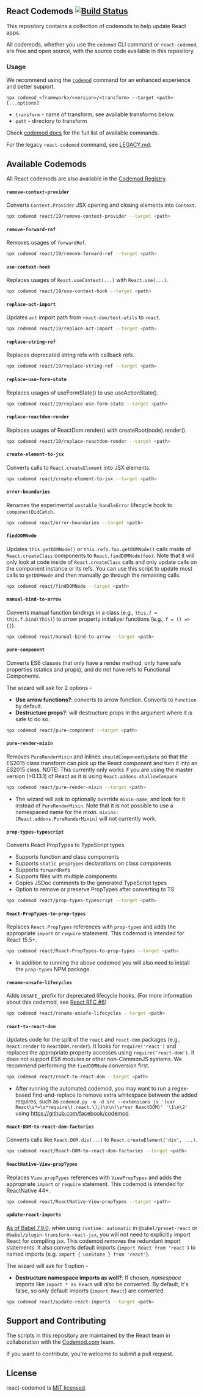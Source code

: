 ## React Codemods [![Build Status](https://travis-ci.org/reactjs/react-codemod.svg)](https://travis-ci.org/reactjs/react-codemod)

This repository contains a collection of codemods to help update React apps.

All codemods, whether you use the `codemod` CLI command or `react-codemod`, are free and open source, with the source code available in this repository.

### Usage

We recommend using the [`codemod`](https://go.codemod.com/github) command for an enhanced experience and better support.

`npx codemod <framework>/<version>/<transform> --target <path> [...options]`
* `transform` - name of transform, see available transforms below.
* `path` - directory to transform

Check [codemod docs](https://go.codemod.com/cli-docs) for the full list of available commands.

For the legacy `react-codemod` command, see [LEGACY.md](https://github.com/reactjs/react-codemod/blob/master/LEGACY.md).

## Available Codemods

All React codemods are also available in the [Codemod Registry](https://go.codemod.com/react-codemods).

#### `remove-context-provider`

Converts `Context.Provider` JSX opening and closing elements into `Context`.

```sh
npx codemod react/19/remove-context-provider --target <path>
```

#### `remove-forward-ref`

Removes usages of `forwardRef`.

```sh
npx codemod react/19/remove-forward-ref --target <path>
```

#### `use-context-hook`

Replaces usages of `React.useContext(...)` with `React.use(...)`.

```sh
npx codemod react/19/use-context-hook --target <path>
```

#### `replace-act-import`

Updates `act` import path from `react-dom/test-utils` to `react`.

```sh
npx codemod react/19/replace-act-import --target <path>
```

#### `replace-string-ref`

Replaces deprecated string refs with callback refs.

```sh
npx codemod react/19/replace-string-ref --target <path>
```

#### `replace-use-form-state`

Replaces usages of useFormState() to use useActionState().

```sh
npx codemod react/19/replace-use-form-state --target <path>
```

#### `replace-reactdom-render`

Replaces usages of ReactDom.render() with createRoot(node).render().

```sh
npx codemod react/19/replace-reactdom-render --target <path>
```

#### `create-element-to-jsx`

Converts calls to `React.createElement` into JSX elements.

```sh
npx codemod react/create-element-to-jsx --target <path>
```

#### `error-boundaries`

Renames the experimental `unstable_handleError` lifecycle hook to `componentDidCatch`.

```sh
npx codemod react/error-boundaries --target <path>
```

#### `findDOMNode`

Updates `this.getDOMNode()` or `this.refs.foo.getDOMNode()` calls inside of
`React.createClass` components to `React.findDOMNode(foo)`. Note that it will
only look at code inside of `React.createClass` calls and only update calls on
the component instance or its refs. You can use this script to update most calls
to `getDOMNode` and then manually go through the remaining calls.

```sh
npx codemod react/findDOMNode --target <path>
```

#### `manual-bind-to-arrow`

Converts manual function bindings in a class (e.g., `this.f = this.f.bind(this)`) to arrow property initializer functions (e.g., `f = () => {}`).

```sh
npx codemod react/manual-bind-to-arrow --target <path>
```

#### `pure-component`

Converts ES6 classes that only have a render method, only have safe properties
(statics and props), and do not have refs to Functional Components.

The wizard will ask for 2 options -

* **Use arrow functions?**: converts to arrow function. Converts to `function` by default.
* **Destructure props?**: will destructure props in the argument where it is safe to do so.

```sh
npx codemod react/pure-component --target <path>
```

#### `pure-render-mixin`

Removes `PureRenderMixin` and inlines `shouldComponentUpdate` so that the ES2015
class transform can pick up the React component and turn it into an ES2015
class. NOTE: This currently only works if you are using the master version
(>0.13.1) of React as it is using `React.addons.shallowCompare`

```sh
npx codemod react/pure-render-mixin --target <path>
```

  * The wizard will ask to optionally override `mixin-name`, and look for it
   instead of `PureRenderMixin`. Note that it is not possible to use a
   namespaced name for the mixin. `mixins: [React.addons.PureRenderMixin]` will
   not currently work.

#### `prop-types-typescript`

Converts React PropTypes to TypeScript types.

- Supports function and class components
- Supports `static propTypes` declarations on class components
- Supports `forwardRef`s
- Supports files with multiple components
- Copies JSDoc comments to the generated TypeScript types
- Option to remove or preserve PropTypes after converting to TS

```sh
npx codemod react/prop-types-typescript --target <path>
```

#### `React-PropTypes-to-prop-types`

Replaces `React.PropTypes` references with `prop-types` and adds the appropriate `import` or `require` statement. This codemod is intended for React 15.5+.

```sh
npx codemod react/React-PropTypes-to-prop-types --target <path>
```

  * In addition to running the above codemod you will also need to install the `prop-types` NPM package.

#### `rename-unsafe-lifecycles`

Adds `UNSAFE_` prefix for deprecated lifecycle hooks. (For more information about this codemod, see [React RFC #6](https://github.com/reactjs/rfcs/pull/6))

```sh
npx codemod react/rename-unsafe-lifecycles --target <path>
```

#### `react-to-react-dom`

Updates code for the split of the `react` and `react-dom` packages (e.g.,
`React.render` to `ReactDOM.render`). It looks for `require('react')` and
replaces the appropriate property accesses using `require('react-dom')`. It does
not support ES6 modules or other non-CommonJS systems. We recommend performing
the `findDOMNode` conversion first.

```sh
npx codemod react/react-to-react-dom --target <path>
```

  * After running the automated codemod, you may want to run a regex-based
    find-and-replace to remove extra whitespace between the added requires, such
    as `codemod.py -m -d src --extensions js '(var
    React\s*=\s*require\(.react.\);)\n\n(\s*var ReactDOM)' '\1\n\2'` using
    https://github.com/facebook/codemod.

#### `React-DOM-to-react-dom-factories`

Converts calls like `React.DOM.div(...)` to `React.createElement('div', ...)`.

```sh
npx codemod react/React-DOM-to-react-dom-factories --target <path>
```

#### `ReactNative-View-propTypes`

Replaces `View.propTypes` references with `ViewPropTypes` and adds the appropriate `import` or `require` statement. This codemod is intended for ReactNative 44+.

```sh
npx codemod react/ReactNative-View-propTypes --target <path>
```

#### `update-react-imports`

[As of Babel 7.9.0](https://babeljs.io/blog/2020/03/16/7.9.0#a-new-jsx-transform-11154-https-githubcom-babel-babel-pull-11154), when using `runtime: automatic` in `@babel/preset-react` or `@babel/plugin-transform-react-jsx`, you will not need to explicitly import React for compiling jsx. This codemod removes the redundant import statements. It also converts default imports (`import React from 'react'`) to named imports (e.g. `import { useState } from 'react'`).

The wizard will ask for 1 option -

* **Destructure namespace imports as well?**: If chosen, *namespace* imports like `import * as React` will *also* be converted. By default, it's false, so only default imports (`import React`) are converted.

```sh
npx codemod react/update-react-imports --target <path>
```

## Support and Contributing

The scripts in this repository are maintained by the React team in collaboration with the [Codemod.com](https://codemod.com) team.

If you want to contribute, you're welcome to submit a pull request.

## License

react-codemod is [MIT licensed](./LICENSE).
